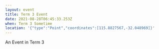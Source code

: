 ```yaml
---
layout: event
title: Term 3 Event
date: 2021-08-28T06:45:33.253Z
when: Term 3 Sometime
location: '{"type":"Point","coordinates":[115.8827567,-32.048969]}'
---
```


An Event in Term 3

